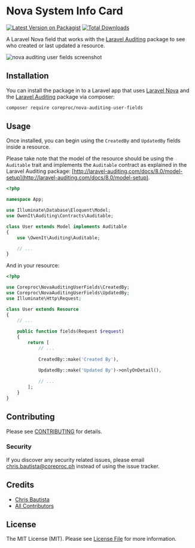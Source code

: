 # Nova System Info Card

[![Latest Version on Packagist](https://img.shields.io/packagist/v/coreproc/nova-auditing-user-fields.svg?style=flat-square)](https://packagist.org/packages/coreproc/nova-auditing-user-fields)
[![Total Downloads](https://img.shields.io/packagist/dt/coreproc/nova-auditing-user-fields.svg?style=flat-square)](https://packagist.org/packages/coreproc/nova-auditing-user-fields)

A Laravel Nova field that works with the [Laravel Auditing](https://github.com/owen-it/laravel-auditing) package to see who created or last updated a resource. 

![nova auditing user fields screenshot](https://cdn.coreproc.com/images/nova-auditing-user-fields.jpg)

## Installation

You can install the package in to a Laravel app that uses [Laravel Nova](https://nova.laravel.com) and the [Laravel Auditing](https://github.com/owen-it/laravel-auditing) package via composer:

```bash
composer require coreproc/nova-auditing-user-fields
```

## Usage

Once installed, you can begin using the `CreatedBy` and `UpdatedBy` fields inside a resource.

Please take note that the model of the resource should be using the `Auditable` trait and implements the `Auditable` contract as explained in the Laravel Auditing package: [http://laravel-auditing.com/docs/8.0/model-setup](http://laravel-auditing.com/docs/8.0/model-setup).    

```php
<?php

namespace App;

use Illuminate\Database\Eloquent\Model;
use OwenIt\Auditing\Contracts\Auditable;

class User extends Model implements Auditable
{
    use \OwenIt\Auditing\Auditable;

    // ...
}
```

And in your resource:

```php
<?php

use Coreproc\NovaAuditingUserFields\CreatedBy;
use Coreproc\NovaAuditingUserFields\UpdatedBy;
use Illuminate\Http\Request;

class User extends Resource
{
    // ...
    
    public function fields(Request $request)
    {
        return [
            // ...
            
            CreatedBy::make('Created By'),
            
            UpdatedBy::make('Updated By')->onlyOnDetail(),
            
            // ...
        ];
    }
}
```

## Contributing

Please see [CONTRIBUTING](CONTRIBUTING.md) for details.

### Security

If you discover any security related issues, please email chris.bautista@coreproc.ph instead of using the issue tracker.

## Credits

- [Chris Bautista](https://github.com/chrisbjr)
- [All Contributors](../../contributors)

## License

The MIT License (MIT). Please see [License File](LICENSE.md) for more information.

